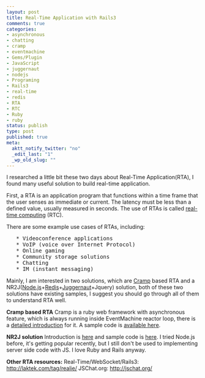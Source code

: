 ```yaml
--- 
layout: post
title: Real-Time Application with Rails3
comments: true
categories: 
- asynchronous
- chatting
- cramp
- eventmachine
- Gems/Plugin
- JavaScript
- juggernaut
- nodejs
- Programing
- Rails3
- real-time
- redis
- RTA
- RTC
- Ruby
- ruby
status: publish
type: post
published: true
meta: 
  aktt_notify_twitter: "no"
  _edit_last: "1"
  _wp_old_slug: ""
---
```

I researched a little bit these two days about Real-Time Application(RTA), I found many useful solution to build real-time application.

First, a RTA is an application program that functions within a time frame that the user senses as immediate or current. The latency must be less than a defined value, usually measured in seconds. The use of RTAs is called <a href="http://en.wikipedia.org/wiki/Real-time_computing">real-time computing</a> (RTC).

There are some example use cases of RTAs, including:
<pre>
   * Videoconference applications
   * VoIP (voice over Internet Protocol)
   * Online gaming
   * Community storage solutions
   * Chatting
   * IM (instant messaging)
</pre>
Mainly, I am interested in two solutions, which are <a href="https://github.com/lifo/cramp">Cramp</a> based RTA and a NR2J(<a href="http://nodejs.org/">Node.js</a>+<a href="https://github.com/antirez/redis">Redis</a>+<a href="https://github.com/maccman/juggernaut">Juggernaut</a>+Jquery) solution, both of these two solutions have existing samples, I suggest you should go through all of them to understand RTA well.

<strong>Cramp based RTA</strong>
Cramp is a ruby web framework with asynchronous feature, which is always running inside EventMachine reactor loop, there is a <a href="http://m.onkey.org/introducing-cramp">detailed introduction</a> for it. A sample code is <a href="https://github.com/akitaonrails/cramp_chat_demo">available here</a>.

<strong>NR2J solution</strong>
Introduction is <a href="http://www.golygon.com/2010/12/private-chat-room-in-ruby-on-rails-3-0/">here</a> and sample code is <a href="https://github.com/prabgupt/chatclient">here</a>. I tried Node.js before, it's getting popular recently, but I still don't be used to implementing server side code with JS. I love Ruby and Rails anyway.

<strong>Other RTA resources:</strong>
Real-Time/WebSocket/Rails3: <a href="http://laktek.com/tag/realie/">http://laktek.com/tag/realie/</a>
JSChat.org: <a href="http://jschat.org/">http://jschat.org/</a>


